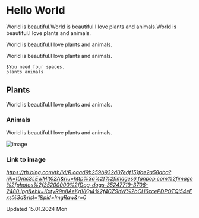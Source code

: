 # Hello World

World is beautiful.World is beautiful.I love plants and animals.World is beautiful.I love plants and animals.

World is beautiful.I love plants and animals.

World is beautiful.I love plants and animals.

    $You need four spaces.
    plants animals

## Plants

World is beautiful.I love plants and animals.

### Animals

World is beautiful.I love plants and animals.

![image](https://github.com/Ruwan0127/rumarkdown/assets/144318600/d8618771-e865-440b-a117-c728628674da)

### Link to image
*https://th.bing.com/th/id/R.caad9b259b932d07edf151fae2a58aba?rik=tDmcSLEwMIt02A&riu=http%3a%2f%2fimages6.fanpop.com%2fimage%2fphotos%2f35200000%2fDog-dogs-35247719-3706-2480.jpg&ehk=KxtyR9n8AeKgVKg4%2f4CZ9hW%2bCH6xcePDPOTQl54eExs%3d&risl=1&pid=ImgRaw&r=0*

Updated 15.01.2024 Mon
